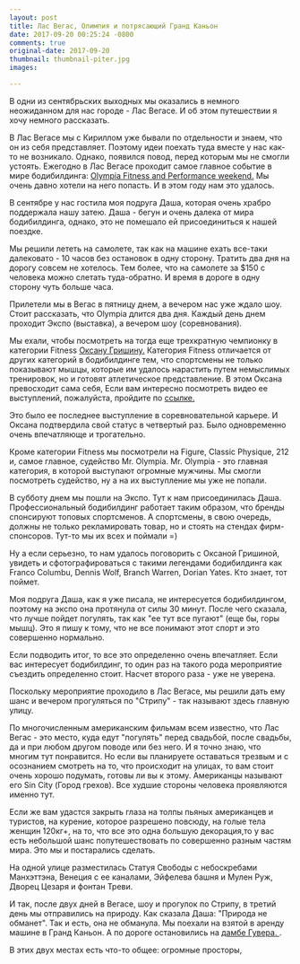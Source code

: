 ```yaml
---
layout: post
title: Лас Вегас, Олимпия и потрясающий Гранд Каньон
date: 2017-09-20 00:25:24 -0800
comments: true
original-date: 2017-09-20
thumbnail: thumbnail-piter.jpg
images:

---
```

В одни из сентябрьских  выходных мы оказались в немного неожиданном для нас городе - Лас Вегасе. И об этом путешествии я хочу немного рассказать. 

В Лас Вегасе мы с Кириллом уже бывали по отдельности и знаем, что он из себя представляет. Поэтому идеи поехать туда вместе у нас как-то не возникало. Однако, появился повод, перед которым мы не смогли устоять. 
Ежегодно в Лас Вегасе проходит самое главное событие в мире бодибилдинга:  <a href="http://mrolympia.com/2017/" target="_blank">Olympia Fitness and Performance weekend.</a> Мы очень давно хотели на него попасть. И в этом году нам это удалось. 

<!--separate--> 

В сентябре у нас гостила моя подруга Даша, которая очень храбро поддержала нашу затею. Даша - бегун и очень далека от мира бодибилдинга, однако, это не помешало ей присоединиться к нашей поездке. 

Мы решили лететь на самолете, так как на машине ехать все-таки далековато - 10 часов без остановок в одну сторону. Тратить два дня на дорогу совсем не хотелось. Тем более, что на самолете за $150 с человека можно слетать туда-обратно. И время в дороге в одну сторону чуть больше часа. 

Прилетели мы в Вегас в пятницу днем, а вечером нас уже ждало шоу. Стоит рассказать, что Olympia длится два дня. Каждый день днем проходит Экспо (выставка), а вечером шоу (соревнования).  

Мы ехали, чтобы посмотреть на тогда еще трехкратную чемпионку в категории Fitness <a href="https://oksanafitness.com/" target="_blank"> Оксану Гришину.</a> Категория Fitness отличается от других категорий в бодибилдинге тем, что спортсмены не только показывают мышцы, которые им удалось нарастить путем немыслимых тренировок, но и готовят атлетическое представление. В этом Оксана превосходит сама себя, Если вам интересно посмотреть видео ее выступлений, пожалуйста, пройдите по 
<a href="https://www.youtube.com/results?search_query=oksana+grishina+olympia" target="_blank"> ссылке.</a>

Это было ее последнее выступление в соревновательной карьере. И Оксана подтвердила свой статус в четвертый раз. Было одновременно очень впечатляюще и трогательно. 

Кроме категории Fitness мы посмотрели на Figure, Classic Physique, 212 и, самое главное, судейство Mr. Olympia. 
Mr. Olympia - это главная категория, в которой выступают огромные мужчины. Мы смогли посмотреть судейство, ну а на их выступление мы уже не попали. 

В субботу днем мы пошли на Экспо. Тут к нам присоединилась Даша. 
Профессиональный бодибилдинг работает таким образом, что бренды спонсируют топовых спортсменов. А спортсмены, в свою очередь, должны не только рекламировать товар, но и стоять на стендах фирм-спонсоров. Тут-то мы их всех и поймали =)

Ну а если серьезно, то нам удалось поговорить с Оксаной Гришиной, увидеть и сфотографироваться с такими легендами бодибилдинга как Franco Columbu, Dennis Wolf, Branch Warren, Dorian Yates. Кто знает, тот поймет.

Моя подруга Даша, как я уже писала, не интересуется бодибилдингом, поэтому на экспо она протянула от силы 30 минут. После чего сказала, что лучше пойдет погулять, так как "ее тут все пугают" (еще бы, горы мышц). Это я пишу к тому, что не все понимают этот спорт и это совершенно нормально.

Если подводить итог, то все это определенно очень впечатляет. Если вас интересует бодибилдинг, то один раз на такого рода мероприятие съездить определенно стоит. Насчет второго раза - уже не уверена. 

Поскольку мероприятие проходило в Лас Вегасе, мы решили дать ему шанс и вечером прогуляться по "Стрипу" - так называют здесь главную улицу. 

По многочисленным американским фильмам всем известно, что Лас Вегас - это место, куда едут "погулять" перед свадьбой, после свадьбы, да и при любом другом поводе или без него. И я точно знаю, что многим тут понравится. Но если вы планируете оставаться трезвым и с осознанием смотреть на то, что происходит на улицах, то вам стоит очень хорошо подумать, готовы ли вы к этому. Американцы называют его Sin City (Город грехов). Все худшие стороны человека проявляются именно тут. 

Если же вам удастся закрыть глаза на толпы пьяных американцев и туристов, на курение, которое разрешено повсюду, на голые тела женщин 120кг+, на то, что все это одна большую декорация,то у вас есть небольшой шанс попутешествовать по совершенно разным частям мира. Это мы и постарались сделать.

На одной улице разместилась Статуя Свободы с небоскребами Манхэттэна, Венеция с ее каналами, Эйфелева башня и Мулен Руж, Дворец Цезаря и фонтан Треви. 

И так, после двух дней в Вегасе, шоу и прогулок по Стрипу, в третий день мы отправились на природу. Как сказала Даша: "Природа не обманет". Так и есть, она не обманула. Мы поехали на взятой в аренду машине в Гранд Каньон. А по дороге остановились на <a href="https://ru.wikipedia.org/wiki/%D0%9F%D0%BB%D0%BE%D1%82%D0%B8%D0%BD%D0%B0_%D0%93%D1%83%D0%B2%D0%B5%D1%80%D0%B0" target="_blank">дамбе Гувера. </a>.

В этих двух местах есть что-то общее: огромные просторы, 

 




